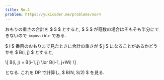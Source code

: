 ```yaml
---
title: No.4
problem: https://yukicoder.me/problems/no/4
---
```

おもりの重さの合計を $ S $ とすると, $ S $ が奇数の場合はそもそも半分にできないので `impossible` である.

$ i $ 番目のおもりまで見たときに合計の重さが $ j $ になることがあるかどうかを $ B(i, j) $ とすると,

\\[
B(i, j) = B(i-1, j) \lor B(i-1, j+Wi)
\\]

となる. これを DP で計算し, $ B(N, S/2) $ を見る.
